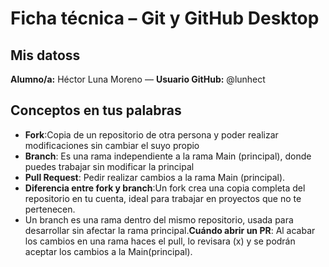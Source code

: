 # Ficha técnica – Git y GitHub Desktop

## Mis datoss

**Alumno/a:** Héctor Luna Moreno — **Usuario GitHub:** @lunhect

## Conceptos en tus palabras

* **Fork**:Copia de un repositorio de otra persona y poder realizar modificaciones sin cambiar el suyo propio
* **Branch**: Es una rama independiente a la rama Main (principal), donde puedes trabajar sin modificar la principal
* **Pull Request**: Pedir realizar cambios a la rama Main (principal).
* **Diferencia entre fork y branch**:Un fork crea una copia completa del repositorio en tu cuenta, ideal para trabajar en proyectos que no te pertenecen.
* Un branch es una rama dentro del mismo repositorio, usada para desarrollar sin afectar la rama principal.**Cuándo abrir un PR**: Al acabar los cambios en una rama haces el pull, lo revisara (x) y se podrán aceptar los cambios a la Main(principal).
